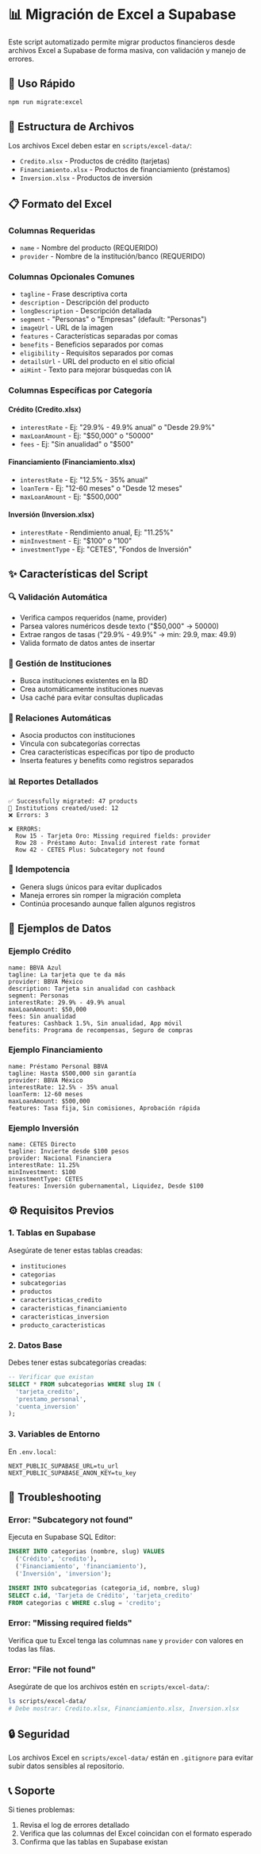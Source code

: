 # 📊 Migración de Excel a Supabase

Este script automatizado permite migrar productos financieros desde archivos Excel a Supabase de forma masiva, con validación y manejo de errores.

## 🚀 Uso Rápido

```bash
npm run migrate:excel
```

## 📁 Estructura de Archivos

Los archivos Excel deben estar en `scripts/excel-data/`:
- `Credito.xlsx` - Productos de crédito (tarjetas)
- `Financiamiento.xlsx` - Productos de financiamiento (préstamos)
- `Inversion.xlsx` - Productos de inversión

## 📋 Formato del Excel

### Columnas Requeridas
- `name` - Nombre del producto (REQUERIDO)
- `provider` - Nombre de la institución/banco (REQUERIDO)

### Columnas Opcionales Comunes
- `tagline` - Frase descriptiva corta
- `description` - Descripción del producto
- `longDescription` - Descripción detallada
- `segment` - "Personas" o "Empresas" (default: "Personas")
- `imageUrl` - URL de la imagen
- `features` - Características separadas por comas
- `benefits` - Beneficios separados por comas
- `eligibility` - Requisitos separados por comas
- `detailsUrl` - URL del producto en el sitio oficial
- `aiHint` - Texto para mejorar búsquedas con IA

### Columnas Específicas por Categoría

#### Crédito (Credito.xlsx)
- `interestRate` - Ej: "29.9% - 49.9% anual" o "Desde 29.9%"
- `maxLoanAmount` - Ej: "$50,000" o "50000"
- `fees` - Ej: "Sin anualidad" o "$500"

#### Financiamiento (Financiamiento.xlsx)
- `interestRate` - Ej: "12.5% - 35% anual"
- `loanTerm` - Ej: "12-60 meses" o "Desde 12 meses"
- `maxLoanAmount` - Ej: "$500,000"

#### Inversión (Inversion.xlsx)
- `interestRate` - Rendimiento anual, Ej: "11.25%"
- `minInvestment` - Ej: "$100" o "100"
- `investmentType` - Ej: "CETES", "Fondos de Inversión"

## ✨ Características del Script

### 🔍 Validación Automática
- Verifica campos requeridos (name, provider)
- Parsea valores numéricos desde texto ("$50,000" → 50000)
- Extrae rangos de tasas ("29.9% - 49.9%" → min: 29.9, max: 49.9)
- Valida formato de datos antes de insertar

### 🏢 Gestión de Instituciones
- Busca instituciones existentes en la BD
- Crea automáticamente instituciones nuevas
- Usa caché para evitar consultas duplicadas

### 🔗 Relaciones Automáticas
- Asocia productos con instituciones
- Vincula con subcategorías correctas
- Crea características específicas por tipo de producto
- Inserta features y benefits como registros separados

### 📊 Reportes Detallados
```
✅ Successfully migrated: 47 products
🏢 Institutions created/used: 12
❌ Errors: 3

❌ ERRORS:
  Row 15 - Tarjeta Oro: Missing required fields: provider
  Row 28 - Préstamo Auto: Invalid interest rate format
  Row 42 - CETES Plus: Subcategory not found
```

### 🔄 Idempotencia
- Genera slugs únicos para evitar duplicados
- Maneja errores sin romper la migración completa
- Continúa procesando aunque fallen algunos registros

## 📝 Ejemplos de Datos

### Ejemplo Crédito
```
name: BBVA Azul
tagline: La tarjeta que te da más
provider: BBVA México
description: Tarjeta sin anualidad con cashback
segment: Personas
interestRate: 29.9% - 49.9% anual
maxLoanAmount: $50,000
fees: Sin anualidad
features: Cashback 1.5%, Sin anualidad, App móvil
benefits: Programa de recompensas, Seguro de compras
```

### Ejemplo Financiamiento
```
name: Préstamo Personal BBVA
tagline: Hasta $500,000 sin garantía
provider: BBVA México
interestRate: 12.5% - 35% anual
loanTerm: 12-60 meses
maxLoanAmount: $500,000
features: Tasa fija, Sin comisiones, Aprobación rápida
```

### Ejemplo Inversión
```
name: CETES Directo
tagline: Invierte desde $100 pesos
provider: Nacional Financiera
interestRate: 11.25%
minInvestment: $100
investmentType: CETES
features: Inversión gubernamental, Liquidez, Desde $100
```

## ⚙️ Requisitos Previos

### 1. Tablas en Supabase
Asegúrate de tener estas tablas creadas:
- `instituciones`
- `categorias`
- `subcategorias`
- `productos`
- `caracteristicas_credito`
- `caracteristicas_financiamiento`
- `caracteristicas_inversion`
- `producto_caracteristicas`

### 2. Datos Base
Debes tener estas subcategorías creadas:
```sql
-- Verificar que existan
SELECT * FROM subcategorias WHERE slug IN (
  'tarjeta_credito',
  'prestamo_personal',
  'cuenta_inversion'
);
```

### 3. Variables de Entorno
En `.env.local`:
```env
NEXT_PUBLIC_SUPABASE_URL=tu_url
NEXT_PUBLIC_SUPABASE_ANON_KEY=tu_key
```

## 🐛 Troubleshooting

### Error: "Subcategory not found"
Ejecuta en Supabase SQL Editor:
```sql
INSERT INTO categorias (nombre, slug) VALUES
  ('Crédito', 'credito'),
  ('Financiamiento', 'financiamiento'),
  ('Inversión', 'inversion');

INSERT INTO subcategorias (categoria_id, nombre, slug)
SELECT c.id, 'Tarjeta de Crédito', 'tarjeta_credito'
FROM categorias c WHERE c.slug = 'credito';
```

### Error: "Missing required fields"
Verifica que tu Excel tenga las columnas `name` y `provider` con valores en todas las filas.

### Error: "File not found"
Asegúrate de que los archivos estén en `scripts/excel-data/`:
```bash
ls scripts/excel-data/
# Debe mostrar: Credito.xlsx, Financiamiento.xlsx, Inversion.xlsx
```

## 🔒 Seguridad

Los archivos Excel en `scripts/excel-data/` están en `.gitignore` para evitar subir datos sensibles al repositorio.

## 📞 Soporte

Si tienes problemas:
1. Revisa el log de errores detallado
2. Verifica que las columnas del Excel coincidan con el formato esperado
3. Confirma que las tablas en Supabase existan
